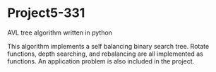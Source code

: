 # Project5-331
AVL tree algorithm written in python

This algorithm implements a self balancing binary search tree. Rotate functions, depth searching, and rebalancing are all implemented as functions.
An application problem is also included in the project.
